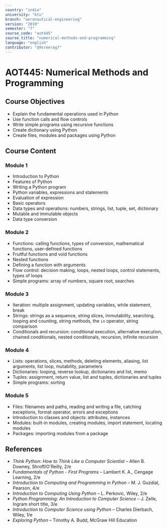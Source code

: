 ```yaml
---
country: "india"
university: "ktu"
branch: "aeronautical-engineering"
version: "2019"
semester: "7"
course_code: "aot445"
course_title: "numerical-methods-and-programming"
language: "english"
contributor: "@9sreerag7"
---
```


# AOT445: Numerical Methods and Programming

## Course Objectives

- Explain the fundamental operations used in Python  
- Use function calls and flow controls  
- Write simple programs using recursive functions  
- Create dictionary using Python  
- Create files, modules and packages using Python  

## Course Content

### Module 1

- Introduction to Python  
- Features of Python  
- Writing a Python program  
- Python variables, expressions and statements  
- Evaluation of expression  
- Basic operators  
- Data types and operations: numbers, strings, list, tuple, set, dictionary  
- Mutable and immutable objects  
- Data type conversion  

### Module 2

- Functions: calling functions, types of conversion, mathematical functions, user-defined functions  
- Fruitful functions and void functions  
- Nested functions  
- Defining a function with arguments  
- Flow control: decision making, loops, nested loops, control statements, types of loops  
- Simple programs: array of numbers, square root, searches  

### Module 3

- Iteration: multiple assignment, updating variables, while statement, break  
- Strings: strings as a sequence, string slices, immutability, searching, looping and counting, string methods, the `in` operator, string comparison  
- Conditionals and recursion: conditional execution, alternative execution, chained conditionals, nested conditionals, recursion, infinite recursion  

### Module 4

- Lists: operations, slices, methods, deleting elements, aliasing, list arguments, list loop, mutability, parameters  
- Dictionaries: looping, reverse lookup, dictionaries and list, memo  
- Tuples: assignment, return value, list and tuples, dictionaries and tuples  
- Simple programs: sorting  

### Module 5

- Files: filenames and paths, reading and writing a file, catching exceptions, format operator, errors and exceptions  
- Introduction to classes and objects: attributes, instances  
- Modules: built-in modules, creating modules, import statement, locating modules  
- Packages: importing modules from a package  

## References

- *Think Python: How to Think Like a Computer Scientist* – Allen B. Downey, Shroff/O'Reilly, 2/e  
- *Fundamentals of Python - First Programs* – Lambert K. A., Cengage Learning, 2/e  
- *Introduction to Computing and Programming in Python* – M. J. Guzdial, Pearson, 4/e  
- *Introduction to Computing Using Python* – L. Perkovic, Wiley, 2/e  
- *Python Programming: An Introduction to Computer Science* – J. Zelle, Ingram short title, 3/e  
- *Introduction to Computer Science using Python* – Charles Dierbach, Wiley, 1/e  
- *Exploring Python* – Timothy A. Budd, McGraw Hill Education  
